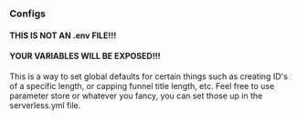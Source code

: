 ### Configs

#### THIS IS NOT AN .env FILE!!!

#### YOUR VARIABLES WILL BE EXPOSED!!!

This is a way to set global defaults for certain things such as creating ID's of a specific length, or capping funnel title length, etc. Feel free to use parameter store or whatever you fancy, you can set those up in the serverless.yml file.
